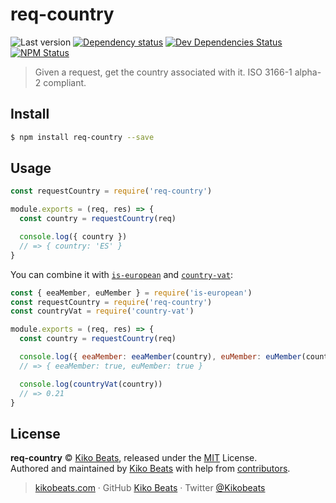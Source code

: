 # req-country

![Last version](https://img.shields.io/github/tag/Kikobeats/req-country.svg?style=flat-square)
[![Dependency status](https://img.shields.io/david/Kikobeats/req-country.svg?style=flat-square)](https://david-dm.org/Kikobeats/req-country)
[![Dev Dependencies Status](https://img.shields.io/david/dev/Kikobeats/req-country.svg?style=flat-square)](https://david-dm.org/Kikobeats/req-country#info=devDependencies)
[![NPM Status](https://img.shields.io/npm/dm/req-country.svg?style=flat-square)](https://www.npmjs.org/package/req-country)

> Given a request, get the country associated with it. ISO 3166-1 alpha-2 compliant.

## Install

```bash
$ npm install req-country --save
```

## Usage

```js
const requestCountry = require('req-country')

module.exports = (req, res) => {
  const country = requestCountry(req)

  console.log({ country })
  // => { country: 'ES' }
}
```

You can combine it with [`is-european`](https://github.com/Kikobeats/is-european) and [`country-vat`](https://github.com/Kikobeats/country-vat):


```js
const { eeaMember, euMember } = require('is-european')
const requestCountry = require('req-country')
const countryVat = require('country-vat')

module.exports = (req, res) => {
  const country = requestCountry(req)

  console.log({ eeaMember: eeaMember(country), euMember: euMember(country) })
  // => { eeaMember: true, euMember: true }

  console.log(countryVat(country))
  // => 0.21
}
```

## License

**req-country** © [Kiko Beats](https://kikobeats.com), released under the [MIT](https://github.com/Kikobeats/req-country/blob/master/LICENSE.md) License.<br>
Authored and maintained by [Kiko Beats](https://kikobeats.com) with help from [contributors](https://github.com/Kikobeats/req-country/contributors).

> [kikobeats.com](https://kikobeats.com) · GitHub [Kiko Beats](https://github.com/Kikobeats) · Twitter [@Kikobeats](https://twitter.com/Kikobeats)
